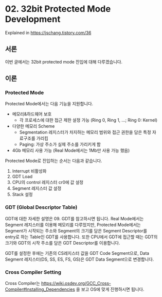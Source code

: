 # 02. 32bit Protected Mode Development

Explained in https://jschang.tistory.com/36

## 서론
이번 글에서는 32bit protected mode 진입에 대해 다루겠습니다.

## 이론
### Protected Mode
Protected Mode에서는 다음 기능을 지원합니다.

* 메모리&하드웨어 보호
    * 각 프로세스에 대한 접근 제한 설정 가능 (Ring 0, Ring 1, ...; Ring 0: Kernel)
* 다양한 메모리 Scheme
    * Segmentation 레지스터가 차지하는 메모리 범위와 접근 권한을 담은 특정 자료구조를 가리킴
    * Paging: 가상 주소가 실제 주소를 가리키게 함
* 4Gb 메모리 사용 가능 (Real Mode에서는 1Mb만 사용 가능 했음)

Protected Mode로 진입하는 순서는 다음과 같습니다.
1. Interrupt 비활성화
2. GDT Load
3. CPU의 control 레지스터 cr0에 값 설정
4. Segment 레지스터 값 설정
5. Stack 설정

### GDT (Global Descriptor Table)
GDT에 대한 자세한 설명은 09. GDT를 참고하시면 됩니다. Real Mode에서는 Segment 레지스터를 이용해 메모리를 다루었지만, Protected Mode에서는 Segment가 시작되는 주소와 Segment의 크기를 담은 Segment Descriptor를 entry로 하는 Table인 GDT를 사용합니다. 또한 CPU에서 GDT에 접근할 때는 GDT의 크기와 GDT의 시작 주소를 담은 GDT Descriptor를 이용합니다.

GDT를 설정한 후에는 기존의 CS레지스터 값을 GDT Code Segment으로, Data Segment 레지스터(DS, SS, ES, FS, GS)은 GDT Data Segment으로 변경합니다.

### Cross Compiler Setting
Cross Compiler는 https://wiki.osdev.org/GCC_Cross-Compiler#Installing_Dependencies 을 보고 OS에 맞게 진행하시면 됩니다.